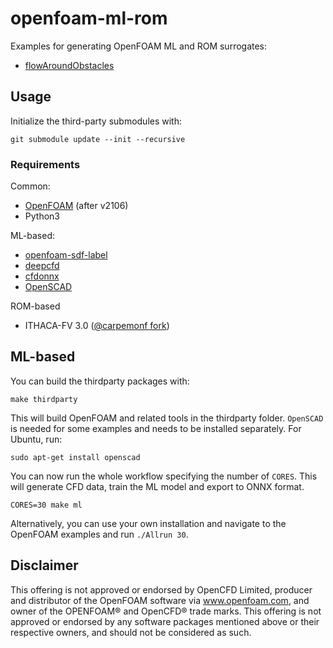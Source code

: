 # openfoam-ml-rom

Examples for generating OpenFOAM ML and ROM surrogates:

- [flowAroundObstacles](https://github.com/simzero/openfoam-ml-rom/tree/main/OpenFOAM/incompressible/simpleFoam/flowAroundObstacles)

## Usage

Initialize the third-party submodules with:

```
git submodule update --init --recursive
```

### Requirements

Common:
* [OpenFOAM](https://develop.openfoam.com/Development/openfoam) (after v2106)
* Python3

ML-based:
* [openfoam-sdf-label](https://github.com/simzero/openfoam-sdf-label)
* [deepcfd](https://github.com//carpemonf/deepcfd)
* [cfdonnx](https://github.com/simzero/cfdonnx)
* [OpenSCAD](https://openscad.org/downloads.html)

ROM-based
* ITHACA-FV 3.0 ([@carpemonf fork](https://github.com/carpemonf/ITHACA-FV))

## ML-based

You can build the thirdparty packages with:

```
make thirdparty
```

This will build OpenFOAM and related tools in the thirdparty folder. `OpenSCAD` is needed for some examples and needs to be installed separately. For Ubuntu, run:


```
sudo apt-get install openscad
```

You can now run the whole workflow specifying the number of `CORES`. This will generate CFD data, train the ML model and export to ONNX format.

```
CORES=30 make ml
```

Alternatively, you can use your own installation and navigate to the OpenFOAM examples and run `./Allrun 30`.

## Disclaimer

This offering is not approved or endorsed by OpenCFD Limited, producer and distributor of the OpenFOAM software via www.openfoam.com, and owner of the OPENFOAM® and OpenCFD® trade marks. This offering is not approved or endorsed by any software packages mentioned above or their respective owners, and should not be considered as such.
